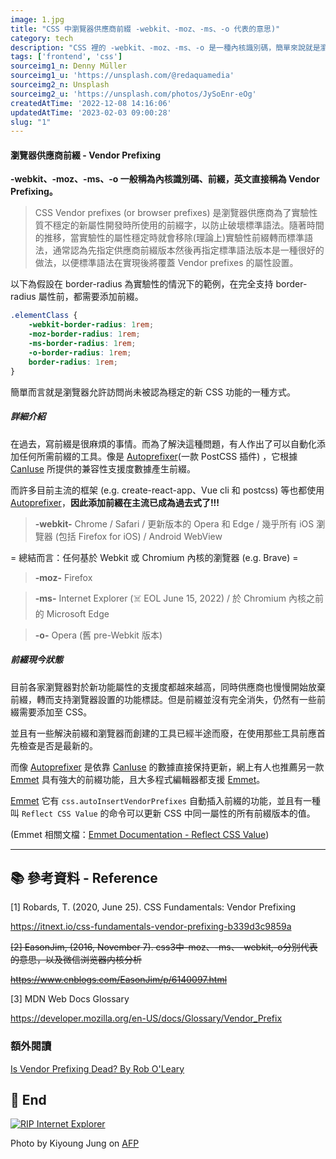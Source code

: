 ```yaml
---
image: 1.jpg
title: "CSS 中瀏覽器供應商前綴 -webkit、-moz、-ms、-o 代表的意思)"
category: tech
description: "CSS 裡的 -webkit、-moz、-ms、-o 是一種內核識別碼，簡單來說就是瀏覽器供應商解決瀏覽器兼容的問題所制定的前綴，每家瀏覽器不一定支援CSS最新的屬性，因此當失效時可能就是少了前綴字。"
tags: ['frontend', 'css']
sourceimg1_n: Denny Müller
sourceimg1_u: 'https://unsplash.com/@redaquamedia'
sourceimg2_n: Unsplash
sourceimg2_u: 'https://unsplash.com/photos/JySoEnr-eOg'
createdAtTime: '2022-12-08 14:16:06'
updatedAtTime: '2023-02-03 09:00:28'
slug: "1"
---
```


#### 瀏覽器供應商前綴 - Vendor Prefixing
**-webkit、-moz、-ms、-o 一般稱為內核識別碼、前綴，英文直接稱為 Vendor Prefixing。**

> CSS Vendor prefixes (or browser prefixes) 是瀏覽器供應商為了實驗性質不穩定的新屬性開發時所使用的前綴字，以防止破壞標準語法。隨著時間的推移，當實驗性的屬性穩定時就會移除(理論上)實驗性前綴轉而標準語法，通常認為先指定供應商前綴版本然後再指定標準語法版本是一種很好的做法，以便標準語法在實現後將覆蓋 Vendor prefixes 的屬性設置。

以下為假設在 border-radius 為實驗性的情況下的範例，在完全支持 border-radius 屬性前，都需要添加前綴。
```css
.elementClass {
    -webkit-border-radius: 1rem;
    -moz-border-radius: 1rem;
    -ms-border-radius: 1rem;
    -o-border-radius: 1rem;
    border-radius: 1rem;
}
```


簡單而言就是瀏覽器允許訪問尚未被認為穩定的新 CSS 功能的一種方式。

##### 詳細介紹

在過去，寫前綴是很麻煩的事情。而為了解決這種問題，有人作出了可以自動化添加任何所需前綴的工具。像是 [Autoprefixer](https://github.com/postcss/autoprefixer 'Autoprefixer')(一款 PostCSS 插件) ，它根據 [CanIuse](https://caniuse.com/ 'CanIuse') 所提供的兼容性支援度數據產生前綴。

而許多目前主流的框架 (e.g. create-react-app、Vue cli 和 postcss) 等也都使用 [Autoprefixer](https://github.com/postcss/autoprefixer 'Autoprefixer')，**因此添加前綴在主流已成為過去式了!!!**

> **-webkit-**
Chrome / Safari / 更新版本的 Opera 和 Edge / 幾乎所有 iOS 瀏覽器 (包括 Firefox for iOS) / Android WebView

= 總結而言：任何基於 Webkit 或 Chromium 內核的瀏覽器 (e.g. Brave) =

> **-moz-**
Firefox

> **-ms-**
Internet Explorer (☠️ EOL June 15, 2022) / 於 Chromium 內核之前的 Microsoft Edge

> **-o-**
Opera (舊 pre-Webkit 版本)

##### 前綴現今狀態

目前各家瀏覽器對於新功能屬性的支援度都越來越高，同時供應商也慢慢開始放棄前綴，轉而支持瀏覽器設置的功能標誌。但是前綴並沒有完全消失，仍然有一些前綴需要添加至 CSS。

並且有一些解決前綴和瀏覽器而創建的工具已經半途而廢，在使用那些工具前應首先檢查是否是最新的。

而像 [Autoprefixer](https://github.com/postcss/autoprefixer 'Autoprefixer') 是依靠 [CanIuse](https://caniuse.com/ 'CanIuse') 的數據直接保持更新，網上有人也推薦另一款[Emmet](https://emmet.io/ 'Emmet') 具有強大的前綴功能，且大多程式編輯器都支援 [Emmet](https://emmet.io/ 'Emmet')。

[Emmet](https://emmet.io/) 它有 `css.autoInsertVendorPrefixes` 自動插入前綴的功能，並且有一種叫 `Reflect CSS Value` 的命令可以更新 CSS 中同一屬性的所有前綴版本的值。

(Emmet 相關文檔：[Emmet Documentation - Reflect CSS Value](https://docs.emmet.io/actions/reflect-css-value/ 'Emmet Documentation - Reflect CSS Value'))


---

## 📚 參考資料 - Reference

[1] Robards, T. (2020, June 25). CSS Fundamentals: Vendor Prefixing

<https://itnext.io/css-fundamentals-vendor-prefixing-b339d3c9859a>

~~[2] EasonJim, (2016, November 7). css3中-moz、-ms、-webkit,-o分别代表的意思，以及微信浏览器内核分析~~

~~<https://www.cnblogs.com/EasonJim/p/6140097.html>~~

[3] MDN Web Docs Glossary

<https://developer.mozilla.org/en-US/docs/Glossary/Vendor_Prefix>

### 額外閱讀
[Is Vendor Prefixing Dead? By Rob O'Leary](https://css-tricks.com/is-vendor-prefixing-dead/)

## 🌼 End
<a href="/blog/1-1.jpg" target="_blank">

![RIP Internet Explorer](/blog/1-1.jpg "RIP Internet Explorer")

</a>

<p class="img-origin mt-1 mb-3 text-center px-5">
    Photo by Kiyoung Jung on 
    <a href="https://www.afp.com/en/news-hub" target="_blank" class="ud">
        AFP
    </a>
</p>